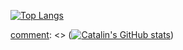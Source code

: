 [![Top Langs](https://github-readme-stats.vercel.app/api/top-langs/?username=ShayanBits&show_icons=true&hide=&theme=radical&langs_count=7)](https://github.com/anuraghazra/github-readme-stats)

[comment]: <> ([![Catalin's GitHub stats](https://github-readme-stats.vercel.app/api?username=ShayanBits&show_icons=true&count_private=true&theme=radical)](https://github.com/anuraghazra/github-readme-stats))

[comment]: <> ([![willianrod's wakatime stats]&#40;https://github-readme-stats.vercel.app/api/wakatime?username=ShayanBits&#41;]&#40;https://github.com/anuraghazra/github-readme-stats&#41;)
